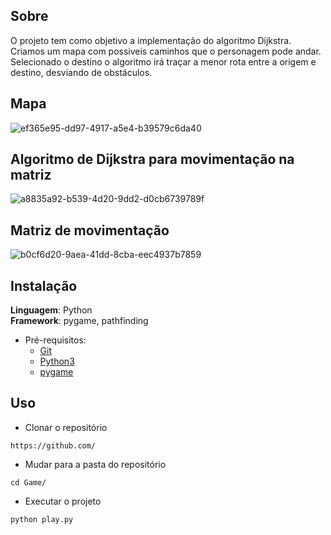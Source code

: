 

## Sobre 
O projeto tem como objetivo a implementação do algoritmo Dijkstra. Criamos um mapa com possiveis caminhos que o personagem pode andar. Selecionado o destino o algoritmo irá traçar a menor rota entre a origem e destino, desviando de obstáculos.

## Mapa
![ef365e95-dd97-4917-a5e4-b39579c6da40](https://user-images.githubusercontent.com/51385738/162484255-9d9b857c-e547-4821-963a-eb5dd7163484.jpg)

## Algoritmo de Dijkstra para movimentação na matriz
![a8835a92-b539-4d20-9dd2-d0cb6739789f](https://user-images.githubusercontent.com/51385738/162484257-d2228c64-b41a-41f0-91f1-67acf1b43bf2.jpg)

## Matriz de movimentação
![b0cf6d20-9aea-41dd-8cba-eec4937b7859](https://user-images.githubusercontent.com/51385738/162484251-96c8268b-0486-4006-a996-202ad0b09440.jpg)


## Instalação 
**Linguagem**: Python<br>
**Framework**: pygame, pathfinding<br>

* Pré-requisitos:
  * [Git](https://git-scm.com/)
  * [Python3](https://www.python.org/)
  * [pygame](https://www.pygame.org/news)

## Uso 

 * Clonar o repositório
  ```
  https://github.com/
  ```
  
  * Mudar para a pasta do repositório
  ```
  cd Game/
  ```
  
 * Executar o projeto
  ```
  python play.py
  ```
